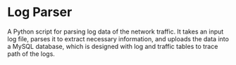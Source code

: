 # Log Parser
A Python script for parsing log data of the network traffic. It takes an input log file, parses it to extract necessary information, and uploads the data into a MySQL database, which is designed with log and traffic tables to trace path of the logs.

